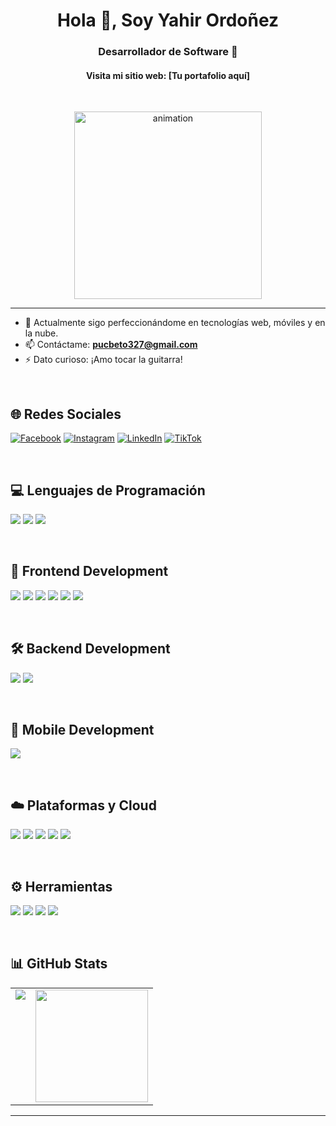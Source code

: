 <h1 align="center">Hola 👋, Soy Yahir Ordoñez</h1>
<h3 align="center">Desarrollador de Software 🌟</h3>

<!-- 🚧 Coloca tu portafolio aquí -->
<h4 align="center">Visita mi sitio web: [Tu portafolio aquí]</h4>

<br>

<p align="center">
  <img src="https://github.com/Adam-pw/Adam-pw/blob/main/animation_500_kxa883sd.gif" alt="animation" width="300"/>
</p>

---

- 🌱 Actualmente sigo perfeccionándome en tecnologías web, móviles y en la nube.
- 📫 Contáctame: **pucbeto327@gmail.com**
- ⚡ Dato curioso: ¡Amo tocar la  guitarra!

<br>

## 🌐 Redes Sociales
<!-- 🚧 Agrega tus redes sociales aquí -->
[![Facebook](https://img.shields.io/badge/Facebook-%231877F2.svg?logo=Facebook&logoColor=white)](https://tu-link-de-facebook)
[![Instagram](https://img.shields.io/badge/Instagram-%23E4405F.svg?logo=Instagram&logoColor=white)](https://tu-link-de-instagram)
[![LinkedIn](https://img.shields.io/badge/LinkedIn-%230077B5.svg?logo=linkedin&logoColor=white)](https://tu-link-de-linkedin)
[![TikTok](https://img.shields.io/badge/TikTok-%23000000.svg?logo=TikTok&logoColor=white)](https://tu-link-de-tiktok)

<br>

## 💻 Lenguajes de Programación
<p>
  <img src="https://img.shields.io/badge/Dart-0175C2?style=for-the-badge&logo=dart&logoColor=white" />
  <img src="https://img.shields.io/badge/JavaScript-F7DF1E?style=for-the-badge&logo=javascript&logoColor=black" />
  <img src="https://img.shields.io/badge/C%23-239120?style=for-the-badge&logo=c-sharp&logoColor=white" />
</p>

<br>

## 🧩 Frontend Development
<p>
  <img src="https://img.shields.io/badge/HTML5-E34F26?style=for-the-badge&logo=html5&logoColor=white" />
  <img src="https://img.shields.io/badge/CSS3-1572B6?style=for-the-badge&logo=css3&logoColor=white" />
  <img src="https://img.shields.io/badge/React-20232A?style=for-the-badge&logo=react&logoColor=61DAFB" />
  <img src="https://img.shields.io/badge/Vite-646CFF?style=for-the-badge&logo=vite&logoColor=white" />
  <img src="https://img.shields.io/badge/TailwindCSS-06B6D4?style=for-the-badge&logo=tailwindcss&logoColor=white" />
  <img src="https://img.shields.io/badge/Bootstrap-7952B3?style=for-the-badge&logo=bootstrap&logoColor=white" />
</p>

<br>

## 🛠️ Backend Development
<p>
  <img src="https://img.shields.io/badge/Node.js-339933?style=for-the-badge&logo=nodedotjs&logoColor=white" />
  <img src="https://img.shields.io/badge/Express.js-000000?style=for-the-badge&logo=express&logoColor=white" />
</p>

<br>

## 📱 Mobile Development
<p>
  <img src="https://img.shields.io/badge/Flutter-02569B?style=for-the-badge&logo=flutter&logoColor=white" />
</p>

<br>

## ☁️ Plataformas y Cloud
<p>
  <img src="https://img.shields.io/badge/AWS-232F3E?style=for-the-badge&logo=amazon-aws&logoColor=white" />
  <img src="https://img.shields.io/badge/Google%20Cloud-4285F4?style=for-the-badge&logo=google-cloud&logoColor=white" />
  <img src="https://img.shields.io/badge/Render-46E3B7?style=for-the-badge&logo=render&logoColor=black" />
  <img src="https://img.shields.io/badge/Vercel-000000?style=for-the-badge&logo=vercel&logoColor=white">
  <img src="https://img.shields.io/badge/Supabase-3ECF8E?style=for-the-badge&logo=supabase&logoColor=white" />
</p>

<br>

## ⚙️ Herramientas
<p>
  <img src="https://img.shields.io/badge/Git-F05032?style=for-the-badge&logo=git&logoColor=white" />
  <img src="https://img.shields.io/badge/GitHub-181717?style=for-the-badge&logo=github&logoColor=white" />
  <img src="https://img.shields.io/badge/Figma-181717?style=for-the-badge&logo=figma&logoColor=white" />
   <img src="https://img.shields.io/badge/Notion-FDFDFD?style=for-the-badge&logo=notion&logoColor=black">
  
</p>

<br>

## 📊 GitHub Stats
<table>
  <tr>
    <td valign="top"><img src="https://github-readme-stats.vercel.app/api/top-langs/?username=Yahirpuc&theme=radical&card_width=450em" /></td>
    <td valign="top"><img height="180em" src="https://github-readme-stats.vercel.app/api?username=Yahirpuc&show_icons=true&hide_border=true&count_private=true&include_all_commits=true&theme=radical" /></td>
  </tr>
</table>

---


